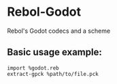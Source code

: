 # Rebol-Godot
Rebol's Godot codecs and a scheme

## Basic usage example:

```rebol
import %godot.reb
extract-gpck %path/to/file.pck
```
